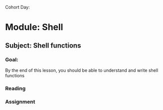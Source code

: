 Cohort Day:

# Module: Shell

## Subject: Shell functions

### Goal:
By the end of this lesson, you should be able to understand and write shell functions

### Reading

### Assignment
